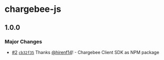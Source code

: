 # chargebee-js

## 1.0.0

### Major Changes

- [#2](https://github.com/hirenf14/chargebee-js/pull/2) [`cb32f35`](https://github.com/hirenf14/chargebee-js/commit/cb32f356e5f7b4ae6edebae5a475a8afb3f16b7d) Thanks [@hirenf14](https://github.com/hirenf14)! - Chargebee Client SDK as NPM package
